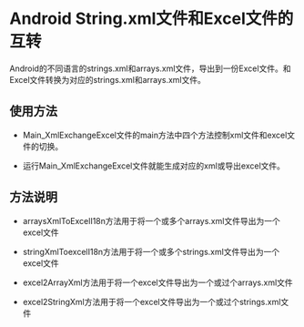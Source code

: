 # Android String.xml文件和Excel文件的互转

Android的不同语言的strings.xml和arrays.xml文件，导出到一份Excel文件。和Excel文件转换为对应的strings.xml和arrays.xml文件。

## 使用方法
- Main_XmlExchangeExcel文件的main方法中四个方法控制xml文件和excel文件的切换。

- 运行Main_XmlExchangeExcel文件就能生成对应的xml或导出excel文件。

## 方法说明
- arraysXmlToExcelI18n方法用于将一个或多个arrays.xml文件导出为一个excel文件

- stringXmlToexcelI18n方法用于将一个或多个strings.xml文件导出为一个excel文件

- excel2ArrayXml方法用于将一个excel文件导出为一个或过个arrays.xml文件

- excel2StringXml方法用于将一个excel文件导出为一个或过个strings.xml文件
